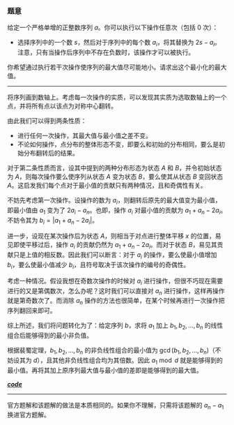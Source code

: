 ### 题意

给定一个严格单增的正整数序列 $a$。你可以执行以下操作任意次（包括 $0$ 次）：
- 选择序列中的一个数 $s$，然后对于序列中的每个数 $a_i$，将其替换为 $2s-a_i$。注意，只有当操作后序列中不存在负数时，该操作才可以被执行。

你希望通过执行若干次操作使序列的最大值尽可能地小。请求出这个最小化的最大值。

------------

将序列画到数轴上。考虑每一次操作的实质，可以发现其实质为选取数轴上的一个点，并将所有点以该点为对称中心翻转。

由此我们可以得到两条性质：
- 进行任何一次操作，其最大值与最小值之差不变。
- 不论如何操作，点分布的整体形态不变，即要么和初始的分布相同，要么是初始分布翻转后的结果。

对于第二条性质而言，设其中提到的两种分布形态为状态 $A$ 和 $B$，并令初始状态为 $A$，则每次操作要么使序列从状态 $A$ 变为状态 $B$，要么使其从状态 $B$ 变回状态 $A$。这启发我们每个点对于最小值的贡献只有两种情况，且和奇偶性有关。

不妨先考虑第一次操作。设操作的数为 $a_i$，则翻转后原先的最大值变为最小值，即最小值由 $a_1$ 变为了 $2a_i-a_n$。也即，操作 $a_i$ 对最小值的贡献为 $a_1+a_n-2a_i$。不妨令其为 $b_i=\left|a_1+a_n-2a_i\right|$。

进一步，设现在某次操作后为状态 $A$，则相当于对点进行整体平移 $x$ 的位置，易见即使平移过后，操作 $a_i$ 的贡献仍然为 $a_1+a_n-2a_i$。而对于状态 $B$，易见其贡献只是上值的相反数。因此我们可以断言：对于 $a_i$ 的操作，要么使最小值增加 $b_i$，要么使最小值减少 $b_i$，且符号取决于该次操作的编号的奇偶性。

考虑一种情况。假设我想在奇数次操作的时候对 $a_i$ 进行操作，但很不巧现在需要进行的又是第偶数次，怎么办呢？这时我们可以直接对 $a_n$ 进行操作，这样再操作就是第奇数次了。而消除 $a_n$ 操作的方法也很简单，在某个时候再进行一次操作把序列翻回来即可。

综上所述，我们将问题转化为了：给定序列 $b$，求将 $a_1$ 加上 $b_1,b_2,\dots,b_n$ 的线性组合后能够得到的最小非负值。

根据裴蜀定理，$b_1,b_2,\dots,b_n$ 的非负线性组合的最小值为 $\gcd(b_1,b_2,\dots,b_n)$（不妨设其为 $d$），且其他非负线性组合均为其倍数。因此 $a_1\bmod d$ 就是能够得到的最小值。再将其加上原序列最大值与最小值的差即是能够得到的最大值。

[***code***](https://www.luogu.com.cn/paste/uwjtchuh)

------------
官方题解和该题解的做法是本质相同的。如果你不理解，只需将该题解的 $a_n-a_1$ 换进官方题解。